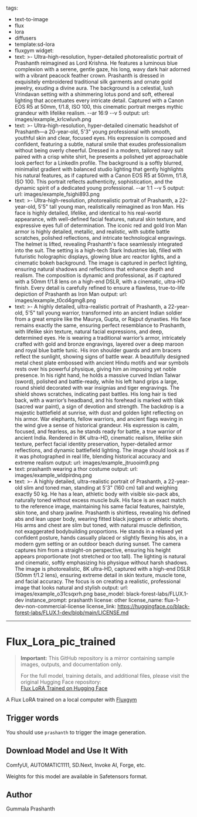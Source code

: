 tags:
- text-to-image
- flux
- lora
- diffusers
- template:sd-lora
- fluxgym
widget:
- text: >-
    Ultra-high-resolution, hyper-detailed photorealistic portrait of Prashanth
    reimagined as Lord Krishna. He features a luminous blue complexion with a
    serene, gentle gaze, his long, wavy dark hair adorned with a vibrant peacock
    feather crown. Prashanth is dressed in exquisitely embroidered traditional
    silk garments and ornate gold jewelry, exuding a divine aura. The background
    is a celestial, lush Vrindavan setting with a shimmering lotus pond and
    soft, ethereal lighting that accentuates every intricate detail. Captured
    with a Canon EOS R5 at 50mm, f/1.8, ISO 100, this cinematic portrait merges
    mythic grandeur with lifelike realism. --ar 16:9 --v 5
  output:
    url: images/example_krlcwluvh.png
- text: >-
    Ultra-high-resolution, hyper-detailed cinematic headshot of Prashanth—a
    20-year-old, 5'3" young professional with smooth, youthful skin and clear,
    focused eyes. His expression is composed and confident, featuring a subtle,
    natural smile that exudes professionalism without being overly cheerful.
    Dressed in a modern, tailored navy suit paired with a crisp white shirt, he
    presents a polished yet approachable look perfect for a LinkedIn profile.
    The background is a softly blurred, minimalist gradient with balanced studio
    lighting that gently highlights his natural features, as if captured with a
    Canon EOS R5 at 50mm, f/1.8, ISO 100. This portrait reflects authenticity,
    sophistication, and the dynamic spirit of a dedicated young professional.
    --ar 1:1 --v 5
  output:
    url: images/example_fsighi893.png
- text: >-
    Ultra-high-resolution, photorealistic portrait of Prashanth, a 22-year-old,
    5'5" tall young man, realistically reimagined as Iron Man. His face is
    highly detailed, lifelike, and identical to his real-world appearance, with
    well-defined facial features, natural skin texture, and expressive eyes full
    of determination. The iconic red and gold Iron Man armor is highly detailed,
    metallic, and realistic, with subtle battle scratches, polished reflections,
    and intricate technological engravings. The helmet is lifted, revealing
    Prashanth's face seamlessly integrated into the suit.  The setting is a
    high-tech Stark Industries lab, filled with futuristic holographic displays,
    glowing blue arc reactor lights, and a cinematic bokeh background. The image
    is captured in perfect lighting, ensuring natural shadows and reflections
    that enhance depth and realism. The composition is dynamic and professional,
    as if captured with a 50mm f/1.8 lens on a high-end DSLR, with a cinematic,
    ultra-HD finish. Every detail is carefully refined to ensure a flawless,
    true-to-life depiction of Prashanth as Iron Man
  output:
    url: images/example_t0cd4gmg8.png
- text: >-
    A highly detailed, ultra-realistic portrait of Prashanth, a 22-year-old,
    5'5" tall young warrior, transformed into an ancient Indian soldier from a
    great empire like the Maurya, Gupta, or Rajput dynasties. His face remains
    exactly the same, ensuring perfect resemblance to Prashanth, with lifelike
    skin texture, natural facial expressions, and deep, determined eyes.  He is
    wearing a traditional warrior’s armor, intricately crafted with gold and
    bronze engravings, layered over a deep maroon and royal blue battle tunic.
    His iron shoulder guards and arm bracers reflect the sunlight, showing signs
    of battle wear. A beautifully designed metal chest plate embossed with
    ancient Hindu motifs and war symbols rests over his powerful physique,
    giving him an imposing yet noble presence.  In his right hand, he holds a
    massive curved Indian Talwar (sword), polished and battle-ready, while his
    left hand grips a large, round shield decorated with war insignias and tiger
    engravings. The shield shows scratches, indicating past battles. His long
    hair is tied back, with a warrior’s headband, and his forehead is marked
    with tilak (sacred war paint), a sign of devotion and strength.  The
    backdrop is a majestic battlefield at sunrise, with dust and golden light
    reflecting on his armor. War elephants, fellow warriors, and ancient flags
    waving in the wind give a sense of historical grandeur. His expression is
    calm, focused, and fearless, as he stands ready for battle, a true warrior
    of ancient India.  Rendered in 8K ultra-HD, cinematic realism, lifelike skin
    texture, perfect facial identity preservation, hyper-detailed armor
    reflections, and dynamic battlefield lighting. The image should look as if
    it was photographed in real life, blending historical accuracy and extreme
    realism
  output:
    url: images/example_jtruooim9.png
- text: prashanth wearing a thor costume
  output:
    url: images/example_wldpirdnq.png
- text: >-
    A highly detailed, ultra-realistic portrait of Prashanth, a 22-year-old slim
    and toned man, standing at 5'3" (160 cm) tall and weighing exactly 50 kg. He
    has a lean, athletic body with visible six-pack abs, naturally toned without
    excess muscle bulk. His face is an exact match to the reference image,
    maintaining his same facial features, hairstyle, skin tone, and sharp
    jawline.  Prashanth is shirtless, revealing his defined abs and lean upper
    body, wearing fitted black joggers or athletic shorts. His arms and chest
    are slim but toned, with natural muscle definition, not exaggerated
    bodybuilding proportions. He stands in a relaxed yet confident posture,
    hands casually placed or slightly flexing his abs, in a modern gym setting
    or an outdoor beach during sunset.  The camera captures him from a
    straight-on perspective, ensuring his height appears proportionate (not
    stretched or too tall). The lighting is natural and cinematic, softly
    emphasizing his physique without harsh shadows. The image is photorealistic,
    8K ultra-HD, captured with a high-end DSLR (50mm f/1.2 lens), ensuring
    extreme detail in skin texture, muscle tone, and facial accuracy. The focus
    is on creating a realistic, professional image that looks natural and
    stylish
  output:
    url: images/example_o31csqxrh.png
base_model: black-forest-labs/FLUX.1-dev
instance_prompt: prashanth
license: other
license_name: flux-1-dev-non-commercial-license
license_link: https://huggingface.co/black-forest-labs/FLUX.1-dev/blob/main/LICENSE.md

---

# Flux_Lora_pic_trained

> **Important:** This GitHub repository is a mirror containing sample images, outputs, and documentation only.  
>  
> For the full model, training details, and additional files, please visit the original Hugging Face repository:  
> [Flux LoRA Trained on Hugging Face](https://huggingface.co/prashanth970/flux-lora-pic-trained/tree/main)

A Flux LoRA trained on a local computer with [Fluxgym](https://github.com/cocktailpeanut/fluxgym)

<Gallery />

## Trigger words

You should use `prashanth` to trigger the image generation.

## Download Model and Use It With

ComfyUI, AUTOMATIC1111, SD.Next, Invoke AI, Forge, etc.

Weights for this model are available in Safetensors format.

## Author

Gummala Prashanth
